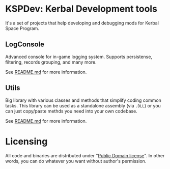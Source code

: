 # KSPDev: Kerbal Development tools

It's a set of projects that help developing and debugging mods for Kerbal Space Program.

## LogConsole

Advanced console for in-game logging system. Supports persistense, filtering, records grouping, and
many more.

See [README.md](https://github.com/ihsoft/KSPDev/tree/master/Sources/LogConsole/README.md) for more
information.

## Utils

Big library with various classes and methods that simplify coding common tasks. This library can be
used as a standalone assembly (via `.DLL`) or you can just copy/paste methds you need into your own
codebase.

See [README.md](https://github.com/ihsoft/KSPDev/tree/master/Sources/Utils/README.md) for more
information.

# Licensing

All code and binaries are distributed under
"[Public Domain license](https://en.wikipedia.org/wiki/Public_domain)". In other words, you can do
whatever you want without author's permission.

